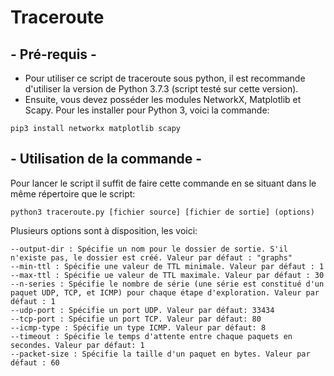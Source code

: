 # Traceroute

## - Pré-requis -

  - Pour utiliser ce script de traceroute sous python, il est recommande d'utiliser la version de Python 3.7.3 (script testé sur cette version).
  - Ensuite, vous devez posséder les modules NetworkX, Matplotlib et Scapy. Pour les installer pour Python 3, voici la commande:
  ```
  pip3 install networkx matplotlib scapy
  ```
  
## - Utilisation de la commande -

Pour lancer le script il suffit de faire cette commande en se situant dans le même répertoire que le script:
 ```
 python3 traceroute.py [fichier source] [fichier de sortie] (options)
 ```
 
Plusieurs options sont à disposition, les voici:
 ```
 --output-dir : Spécifie un nom pour le dossier de sortie. S'il n'existe pas, le dossier est créé. Valeur par défaut : "graphs"
 --min-ttl : Spécifie une valeur de TTL minimale. Valeur par défaut : 1
 --max-ttl : Spécifie ue valeur de TTL maximale. Valeur par défaut : 30
 --n-series : Spécifie le nombre de série (une série est constitué d'un paquet UDP, TCP, et ICMP) pour chaque étape d'exploration. Valeur par défaut : 1
 --udp-port : Spécifie un port UDP. Valeur par défaut: 33434
 --tcp-port : Spécifie un port TCP. Valeur par défaut: 80
 --icmp-type : Spécifie un type ICMP. Valeur par défaut: 8
 --timeout : Spécifie le temps d'attente entre chaque paquets en secondes. Valeur par défaut: 1
 --packet-size : Spécifie la taille d'un paquet en bytes. Valeur par défaut : 60
  ```
